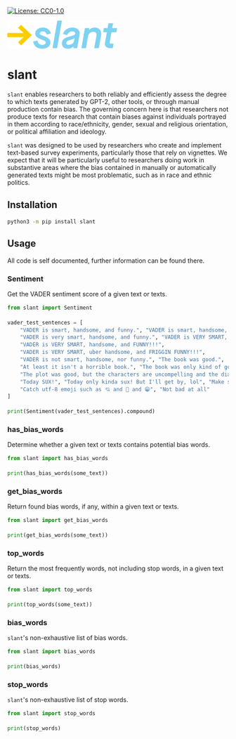 [![License: CC0-1.0](https://img.shields.io/badge/License-CC0%201.0-lightgrey.svg)](http://creativecommons.org/publicdomain/zero/1.0/)

<img src="./images/logo.min.svg" alt="slant logo" width="250"/>

# slant
`slant` enables researchers to both reliably and
efficiently assess the degree to which texts generated by GPT-2, other tools, or through manual
production contain bias. The governing concern here is that researchers not produce texts for
research that contain biases against individuals portrayed in them according to race/ethnicity,
gender, sexual and religious orientation, or political affiliation and ideology.

`slant` was designed to be used by researchers who create and implement text-based survey
experiments, particularly those that rely on vignettes. We expect that it will be particularly
useful to researchers doing work in substantive areas where the bias contained in manually or
automatically generated texts might be most problematic, such as in race and ethnic politics.

## Installation
```bash
python3 -m pip install slant
```

## Usage
All code is self documented, further information can be found there.
### Sentiment
Get the VADER sentiment score of a given text or texts.
```python
from slant import Sentiment

vader_test_sentences = [
	"VADER is smart, handsome, and funny.", "VADER is smart, handsome, and funny!",
	"VADER is very smart, handsome, and funny.", "VADER is VERY SMART, handsome, and FUNNY.",
	"VADER is VERY SMART, handsome, and FUNNY!!!",
	"VADER is VERY SMART, uber handsome, and FRIGGIN FUNNY!!!",
	"VADER is not smart, handsome, nor funny.", "The book was good.",
	"At least it isn't a horrible book.", "The book was only kind of good.",
	"The plot was good, but the characters are uncompelling and the dialog is not great.",
	"Today SUX!", "Today only kinda sux! But I'll get by, lol", "Make sure you :) or :D today!",
	"Catch utf-8 emoji such as 💘 and 💋 and 😁", "Not bad at all"
]

print(Sentiment(vader_test_sentences).compound)
```

### has\_bias\_words
Determine whether a given text or texts contains potential bias words.
```python
from slant import has_bias_words

print(has_bias_words(some_text))
```

### get\_bias\_words
Return found bias words, if any, within a given text or texts.
```python
from slant import get_bias_words

print(get_bias_words(some_text))
```

### top\_words
Return the most frequently words, not including stop words, in a given text or texts.
```python
from slant import top_words

print(top_words(some_text))
```

### bias\_words
`slant`'s non-exhaustive list of bias words.
```python
from slant import bias_words

print(bias_words)
```

### stop\_words
`slant`'s non-exhaustive list of stop words.
```python
from slant import stop_words

print(stop_words)
```
